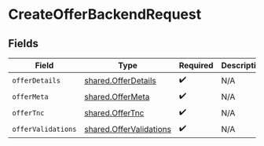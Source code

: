 # CreateOfferBackendRequest


## Fields

| Field                                                                     | Type                                                                      | Required                                                                  | Description                                                               |
| ------------------------------------------------------------------------- | ------------------------------------------------------------------------- | ------------------------------------------------------------------------- | ------------------------------------------------------------------------- |
| `offerDetails`                                                            | [shared.OfferDetails](../../../sdk/models/shared/offerdetails.md)         | :heavy_check_mark:                                                        | N/A                                                                       |
| `offerMeta`                                                               | [shared.OfferMeta](../../../sdk/models/shared/offermeta.md)               | :heavy_check_mark:                                                        | N/A                                                                       |
| `offerTnc`                                                                | [shared.OfferTnc](../../../sdk/models/shared/offertnc.md)                 | :heavy_check_mark:                                                        | N/A                                                                       |
| `offerValidations`                                                        | [shared.OfferValidations](../../../sdk/models/shared/offervalidations.md) | :heavy_check_mark:                                                        | N/A                                                                       |